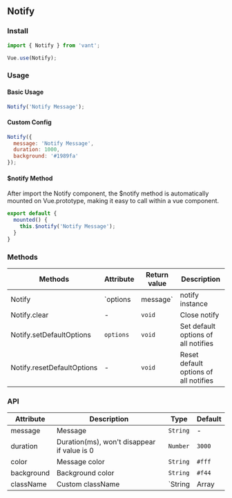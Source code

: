 ## Notify

### Install

``` javascript
import { Notify } from 'vant';

Vue.use(Notify);
```

### Usage

#### Basic Usage

```js
Notify('Notify Message');
```

#### Custom Config

```js
Notify({
  message: 'Notify Message',
  duration: 1000,
  background: '#1989fa'
});
```

#### $notify Method

After import the Notify component, the $notify method is automatically mounted on Vue.prototype, making it easy to call within a vue component.

```js
export default {
  mounted() {
    this.$notify('Notify Message');
  }
}
```

### Methods

| Methods | Attribute | Return value | Description |
|------|------|------|------|
| Notify | `options | message` | notify instance | Show notify |
| Notify.clear | - | `void` | Close notify |
| Notify.setDefaultOptions | `options` | `void` | Set default options of all notifies |
| Notify.resetDefaultOptions | - | `void` | Reset default options of all notifies |

### API

| Attribute | Description | Type | Default |
|------|------|------|------|
| message | Message | `String` | - |
| duration | Duration(ms), won't disappear if value is 0 | `Number` | `3000` |
| color | Message color | `String` | `#fff` | |
| background | Background color | `String` | `#f44` |
| className | Custom className | `String | Array | Object` | - |
